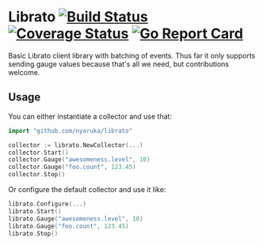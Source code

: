 # Librato [![Build Status](https://travis-ci.org/nyaruka/librato.svg?branch=main)](https://travis-ci.org/nyaruka/librato) [![Coverage Status](https://coveralls.io/repos/github/nyaruka/librato/badge.svg?branch=main)](https://coveralls.io/github/nyaruka/librato?branch=main) [![Go Report Card](https://goreportcard.com/badge/github.com/nyaruka/librato)](https://goreportcard.com/report/github.com/nyaruka/librato)

Basic Librato client library with batching of events. Thus far it only supports sending gauge values
because that's all we need, but contributions welcome.

## Usage

You can either instantiate a collector and use that:

```go
import "github.com/nyaruka/librato"

collector := librato.NewCollector(...)
collector.Start()
collector.Gauge("awesomeness.level", 10)
collector.Gauge("foo.count", 123.45)
collector.Stop()
```

Or configure the default collector and use it like:

```go
librato.Configure(...)
librato.Start()
librato.Gauge("awesomeness.level", 10)
librato.Gauge("foo.count", 123.45)
librato.Stop()
```
